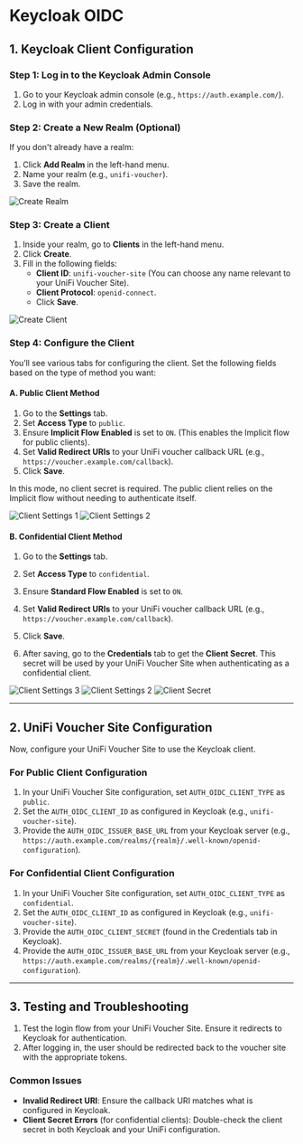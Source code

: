 # Keycloak OIDC

## 1. Keycloak Client Configuration

### Step 1: Log in to the Keycloak Admin Console

1. Go to your Keycloak admin console (e.g., `https://auth.example.com/`).
2. Log in with your admin credentials.

### Step 2: Create a New Realm (Optional)

If you don't already have a realm:

1. Click **Add Realm** in the left-hand menu.
2. Name your realm (e.g., `unifi-voucher`).
3. Save the realm.

![Create Realm](images/create_realm.png)

### Step 3: Create a Client

1. Inside your realm, go to **Clients** in the left-hand menu.
2. Click **Create**.
3. Fill in the following fields:
    - **Client ID**: `unifi-voucher-site` (You can choose any name relevant to your UniFi Voucher Site).
    - **Client Protocol**: `openid-connect`.
    - Click **Save**.

![Create Client](images/create_client.png)

### Step 4: Configure the Client

You’ll see various tabs for configuring the client. Set the following fields based on the type of method you want:

#### A. **Public Client Method**

1. Go to the **Settings** tab.
2. Set **Access Type** to `public`.
3. Ensure **Implicit Flow Enabled** is set to `ON`. (This enables the Implicit flow for public clients).
4. Set **Valid Redirect URIs** to your UniFi voucher callback URL (e.g., `https://voucher.example.com/callback`).
5. Click **Save**.

In this mode, no client secret is required. The public client relies on the Implicit flow without needing to authenticate itself.

![Client Settings 1](images/client_settings_1.png)
![Client Settings 2](images/client_settings_2.png)

#### B. **Confidential Client Method**

1. Go to the **Settings** tab.
2. Set **Access Type** to `confidential`.
3. Ensure **Standard Flow Enabled** is set to `ON`.
4. Set **Valid Redirect URIs** to your UniFi voucher callback URL (e.g., `https://voucher.example.com/callback`).
5. Click **Save**.

6. After saving, go to the **Credentials** tab to get the **Client Secret**. This secret will be used by your UniFi Voucher Site when authenticating as a confidential client.

![Client Settings 3](images/client_settings_3.png)
![Client Settings 2](images/client_settings_2.png)
![Client Secret](images/client_secret.png)

---

## 2. UniFi Voucher Site Configuration

Now, configure your UniFi Voucher Site to use the Keycloak client.

### For Public Client Configuration

1. In your UniFi Voucher Site configuration, set `AUTH_OIDC_CLIENT_TYPE` as `public`.
2. Set the `AUTH_OIDC_CLIENT_ID` as configured in Keycloak (e.g., `unifi-voucher-site`).
3. Provide the `AUTH_OIDC_ISSUER_BASE_URL` from your Keycloak server (e.g., `https://auth.example.com/realms/{realm}/.well-known/openid-configuration`).

### For Confidential Client Configuration

1. In your UniFi Voucher Site configuration, set `AUTH_OIDC_CLIENT_TYPE` as `confidential`.
2. Set the `AUTH_OIDC_CLIENT_ID` as configured in Keycloak (e.g., `unifi-voucher-site`).
3. Provide the `AUTH_OIDC_CLIENT_SECRET` (found in the Credentials tab in Keycloak).
4. Provide the `AUTH_OIDC_ISSUER_BASE_URL` from your Keycloak server (e.g., `https://auth.example.com/realms/{realm}/.well-known/openid-configuration`).

---

## 3. Testing and Troubleshooting

1. Test the login flow from your UniFi Voucher Site. Ensure it redirects to Keycloak for authentication.
2. After logging in, the user should be redirected back to the voucher site with the appropriate tokens.

### Common Issues

- **Invalid Redirect URI**: Ensure the callback URI matches what is configured in Keycloak.
- **Client Secret Errors** (for confidential clients): Double-check the client secret in both Keycloak and your UniFi configuration.
